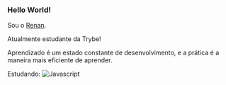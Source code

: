 ### Hello World!

Sou o [Renan](https://www.linkedin.com/in/renan-moraes-a86805203/).

Atualmente estudante da Trybe!

Aprendizado é um estado constante de desenvolvimento, e a prática é a maneira mais eficiente de aprender.

Estudando: ![Javascript](https://img.icons8.com/color/100/000000/javascript.png)





<!--
**renanvamo/renanvamo** is a ✨ _special_ ✨ repository because its `README.md` (this file) appears on your GitHub profile.

Here are some ideas to get you started:

- 🔭 I’m currently working on ...
- 🌱 I’m currently learning ...
- 👯 I’m looking to collaborate on ...
- 🤔 I’m looking for help with ...
- 💬 Ask me about ...
- 📫 How to reach me: ...
- 😄 Pronouns: ...
- ⚡ Fun fact: ...
-->
